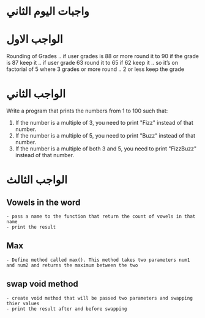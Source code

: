 # واجبات اليوم الثاني


# الواجب الاول 

Rounding of Grades .. if user grades is 88 or more round it to 90 if the grade is  87 keep it .. if user grade 63 round it to 65 if 62 keep it .. so it’s on factorial of 5 where 3 grades or more round .. 2 or less keep the grade


# الواجب الثاني

Write a program that prints the numbers from 1 to 100 such that:

1. If the number is a multiple of 3, you need to print "Fizz" instead of that number.
2. If the number is a multiple of 5, you need to print "Buzz" instead of that number.
3. If the number is a multiple of both 3 and 5, you need to print "FizzBuzz" instead of that number.
# الواجب الثالث
## **Vowels in the word**
    - pass a name to the function that return the count of vowels in that name
    - print the result
## **Max**
    - Define method called max(). This method takes two parameters num1 and num2 and returns the maximum between the two
## **swap void method**
    - create void method that will be passed two parameters and swapping thier values
    - print the result after and before swapping

